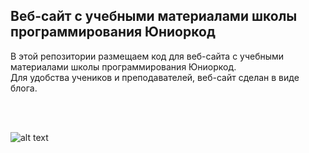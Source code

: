 ## Веб-сайт с учебными материалами школы программирования Юниоркод

В этой репозитории размещаем код для веб-сайта с учебными материалами школы программирования Юниоркод.\
Для удобства учеников и преподавателей, веб-сайт сделан в виде блога.

<br></br>

![alt text](https://user-images.githubusercontent.com/60174786/99228355-8d8d7800-27fd-11eb-9497-ef672c85483a.png "JuniorCode")
